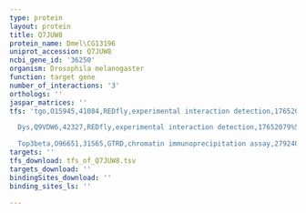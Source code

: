 ```yaml
---
type: protein
layout: protein
title: Q7JUW8
protein_name: Dmel\CG13196
uniprot_accession: Q7JUW8
ncbi_gene_id: '36250'
organism: Drosophila melanogaster
function: target gene
number_of_interactions: '3'
orthologs: ''
jaspar_matrices: ''
tfs: 'tgo,O15945,41084,REDfly,experimental interaction detection,17652079%5Buid%5D+OR+20965965%5Buid%5D,Yes

  Dys,Q9VDW6,42327,REDfly,experimental interaction detection,17652079%5Buid%5D+OR+20965965%5Buid%5D,Yes

  Top3beta,O96651,31565,GTRD,chromatin immunoprecipitation assay,27924024%5Buid%5D,No'
targets: ''
tfs_download: tfs_of_Q7JUW8.tsv
targets_download: ''
bindingSites_download: ''
binding_sites_ls: ''

---
```

